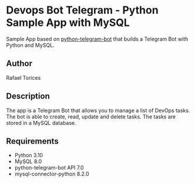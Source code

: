 # Devops Bot Telegram - Python Sample App with MySQL

Sample App based on [python-telegram-bot](https://core.telegram.org/bots/api) that builds a Telegram Bot with Python and MySQL.

## Author

Rafael Torices

## Description

The app is a Telegram Bot that allows you to manage a list of DevOps tasks. The bot is able to create, read, update and delete tasks. The tasks are stored in a MySQL database.

## Requirements

- Python 3.10
- MySQL 8.0
- python-telegram-bot API 7.0
- mysql-connector-python 8.2.0

